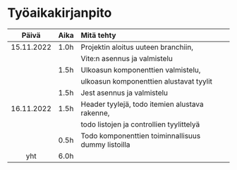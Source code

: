 # Työaikakirjanpito

|   Päivä    | Aika | Mitä tehty                                         |
| :--------: | :--- | :------------------------------------------------- |
| 15.11.2022 | 1.0h | Projektin aloitus uuteen branchiin,                |
|            |      | Vite:n asennus ja valmistelu                       |
|            | 1.5h | Ulkoasun komponenttien valmistelu,                 |
|            |      | ulkoasun komponenttien alustavat tyylit            |
|            | 1.5h | Jest asennus ja valmistelu                         |
| 16.11.2022 | 1.5h | Header tyylejä, todo itemien alustava rakenne,     |
|            |      | todo listojen ja controllien tyylittelyä           |
|            | 0.5h | Todo komponenttien toiminnallisuus dummy listoilla |
|    yht     | 6.0h |                                                    |
